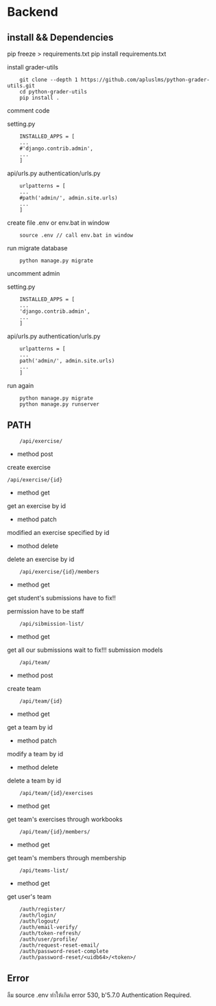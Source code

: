 # Backend

## install && Dependencies

pip freeze > requirements.txt
pip install requirements.txt

install grader-utils

        git clone --depth 1 https://github.com/apluslms/python-grader-utils.git
        cd python-grader-utils
        pip install .

comment code

setting.py

        INSTALLED_APPS = [
        ...
        #'django.contrib.admin',
        ...
        ]

api/urls.py
authentication/urls.py

        urlpatterns = [
        ...
        #path('admin/', admin.site.urls) 
        ...
        ]

create file .env or env.bat in window

        source .env // call env.bat in window

run migrate database

        python manage.py migrate

uncomment admin

setting.py

        INSTALLED_APPS = [
        ...
        'django.contrib.admin',
        ...
        ]

api/urls.py
authentication/urls.py

        urlpatterns = [
        ...
        path('admin/', admin.site.urls) 
        ...
        ]

run again

        python manage.py migrate
        python manage.py runserver

## PATH

        /api/exercise/

- method post

create exercise

    /api/exercise/{id}

- method get

get an exercise by id

- method patch

modified an exercise specified by id

- mothod delete

delete an exercise by id

        /api/exercise/{id}/members

- method get

get student's submissions have to fix!! 

permission have to be staff

        /api/sibmission-list/

- method get

get all our submissions wait to fix!!! submission models

        /api/team/

- method post

create team

        /api/team/{id}

- method get

get a team by id

- method patch

modify a team by id

- method delete

delete a team by id

        /api/team/{id}/exercises

- method get

get team's exercises through workbooks

        /api/team/{id}/members/

- method get

get team's members through membership

        /api/teams-list/

- method get

get user's team

        /auth/register/
        /auth/login/
        /auth/logout/
        /auth/email-verify/
        /auth/token-refresh/
        /auth/user/profile/
        /auth/request-reset-email/
        /auth/password-reset-complete
        /auth/password-reset/<uidb64>/<token>/

## Error

ลืม source .env ทำให้เกิด error 530, b'5.7.0 Authentication Required.
